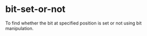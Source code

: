 # bit-set-or-not
To find whether the bit at specified position is set or not using bit manipulation.
